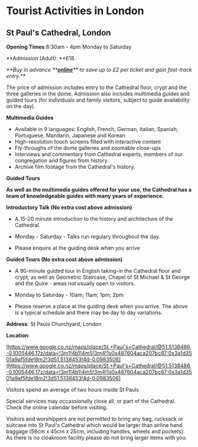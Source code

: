 # Tourist Activities in London

## St Paul's Cathedral, London

**Opening Times**:8:30am - 4pm Monday to Saturday

**Admission \(Adult\): **£18.

_**Buy in advance **_[_**online**_](https://www.stpauls.co.uk/tickets)_** to save up to £2 per ticket and gain fast-track entry.**_

The price of admission includes entry to the Cathedral floor, crypt and the three galleries in the dome. Admission also includes multimedia guides and guided tours \(for individuals and family visitors, subject to guide availability on the day\).

**Multimedia Guides**

* Available in 9 languages: English, French, German, Italian, Spanish, Portuguese, Mandarin, Japanese and Korean
* High-resolution touch screens filled with interactive content
* Fly-throughs of the dome galleries and zoomable close-ups
* Interviews and commentary from Cathedral experts, members of our congregation and figures from history.
* Archive film footage from the Cathedral's history.

**Guided Tours**

**As well as the multimedia guides offered for your use, the Cathedral has a team of knowledgeable guides with many years of experience.**

**Introductory Talk \(No extra cost above admission\)**

* A 15-20 minute introduction to the history and architecture of the Cathedral.

* Monday - Saturday -  Talks run regulary throughout the day.

* Please enquire at the guiding desk when you arrive

**Guided Tours \(No extra cost above admission\)**

* A 90-minute guided tour in English taking-in the Cathedral floor and crypt, as well as Geometric Staircase, Chapel of St Michael & St George and the Quire - areas not usually open to visitors. 

* Monday to Saturday - 10am; 11am; 1pm; 2pm

* Please reserve a place at the guiding desk when you arrive. The above is a typical schedule and there may be day to day variations.

**Address**: St Pauls Churchyard, London

**Location**:

[https://www.google.co.nz/maps/place/St.+Paul's+Cathedral/@51.5138486,-0.1005446,17z/data=!3m1!4b1!4m5!3m4!1s0x487604aca207bc87:0x3a1d3501a9af5fde!8m2!3d51.5138453!4d-0.0983506](https://www.google.co.nz/maps/place/St.+Paul's+Cathedral/@51.5138486,-0.1005446,17z/data=!3m1!4b1!4m5!3m4!1s0x487604aca207bc87:0x3a1d3501a9af5fde!8m2!3d51.5138453!4d-0.0983506)

Visitors spend an average of two hours inside St Pauls

Special services may occassionally close all, or part of the Cathedral. Check the online calendar before visiting.

Visitors and worshippers are not permitted to bring any bag, rucksack or suitcase into St Paul's Cathedral which would be larger than airline hand baggage \(56cm x 45cm x 25cm, including handles, wheels and pockets\). As there is no cloakroom facility please do not bring larger items with you.  


 

